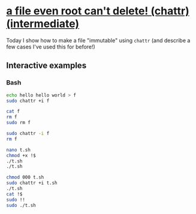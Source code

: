 # [a file even root can't delete! (chattr) (intermediate)](https://youtu.be/eXUCrIhTsM0)

Today I show how to make a file "immutable" using `chattr` (and describe a few cases I've used this for before!)

## Interactive examples

### Bash

```bash
echo hello hello world > f
sudo chattr +i f

cat f
rm f
sudo rm f

sudo chattr -i f
rm f

nano t.sh
chmod +x !$
./t.sh
./t.sh

chmod 000 t.sh
sudo chattr +i t.sh
./t.sh
cat !$
sudo !!
sudo ./t.sh
```
